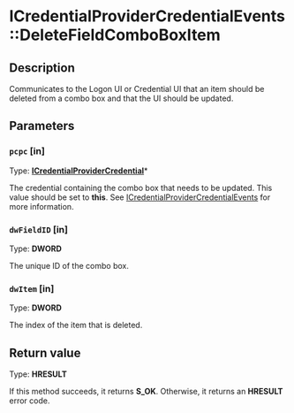 # ICredentialProviderCredentialEvents::DeleteFieldComboBoxItem

## Description

Communicates to the Logon UI or Credential UI that an item should be deleted from a combo box and that the UI should be updated.

## Parameters

### `pcpc` [in]

Type: **[ICredentialProviderCredential](https://learn.microsoft.com/windows/desktop/api/credentialprovider/nn-credentialprovider-icredentialprovidercredential)***

The credential containing the combo box that needs to be updated. This value should be set to **this**. See [ICredentialProviderCredentialEvents](https://learn.microsoft.com/windows/desktop/api/credentialprovider/nn-credentialprovider-icredentialprovidercredentialevents) for more information.

### `dwFieldID` [in]

Type: **DWORD**

The unique ID of the combo box.

### `dwItem` [in]

Type: **DWORD**

The index of the item that is deleted.

## Return value

Type: **HRESULT**

If this method succeeds, it returns **S_OK**. Otherwise, it returns an **HRESULT** error code.